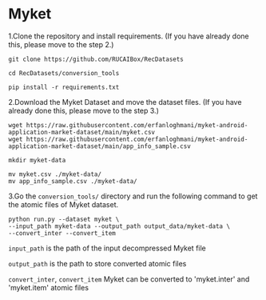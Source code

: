 # Myket

1.Clone the repository and install requirements.
(If you have already done this, please move to the step 2.)

```
git clone https://github.com/RUCAIBox/RecDatasets

cd RecDatasets/conversion_tools

pip install -r requirements.txt
```

2.Download the Myket Dataset and move the dataset files.
(If you have already done this, please move to the step 3.)

```
wget https://raw.githubusercontent.com/erfanloghmani/myket-android-application-market-dataset/main/myket.csv
wget https://raw.githubusercontent.com/erfanloghmani/myket-android-application-market-dataset/main/app_info_sample.csv

mkdir myket-data

mv myket.csv ./myket-data/
mv app_info_sample.csv ./myket-data/
```

3.Go the ``conversion_tools/`` directory
and run the following command to get the atomic files of Myket dataset.

```
python run.py --dataset myket \
--input_path myket-data --output_path output_data/myket-data \
--convert_inter --convert_item
```

`input_path` is the path of the input decompressed Myket file

`output_path` is the path to store converted atomic files

 `convert_inter`, `convert_item` Myket can be converted to 'myket.inter' and 'myket.item' atomic files
